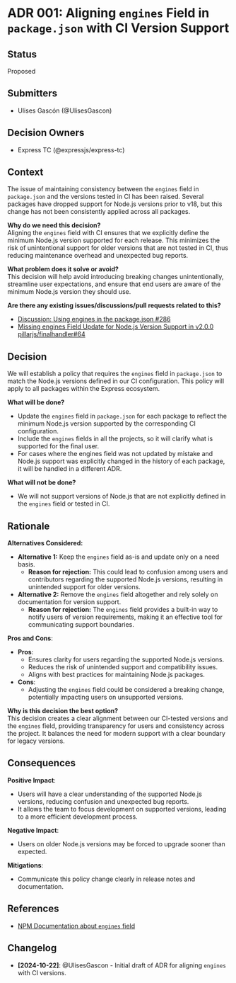 # ADR 001: Aligning `engines` Field in `package.json` with CI Version Support

## Status
Proposed

## Submitters
- Ulises Gascón (@UlisesGascon)

## Decision Owners
- Express TC (@expressjs/express-tc)

## Context
The issue of maintaining consistency between the `engines` field in `package.json` and the versions tested in CI has been raised. Several packages have dropped support for Node.js versions prior to v18, but this change has not been consistently applied across all packages.

**Why do we need this decision?**  
Aligning the `engines` field with CI ensures that we explicitly define the minimum Node.js version supported for each release. This minimizes the risk of unintentional support for older versions that are not tested in CI, thus reducing maintenance overhead and unexpected bug reports.

**What problem does it solve or avoid?**  
This decision will help avoid introducing breaking changes unintentionally, streamline user expectations, and ensure that end users are aware of the minimum Node.js version they should use.

**Are there any existing issues/discussions/pull requests related to this?**  
- [Discussion: Using engines in the package.json #286](https://github.com/expressjs/discussions/issues/286)
- [Missing engines Field Update for Node.js Version Support in v2.0.0 pillarjs/finalhandler#64](https://github.com/pillarjs/finalhandler/issues/64)

## Decision
We will establish a policy that requires the `engines` field in `package.json` to match the Node.js versions defined in our CI configuration. This policy will apply to all packages within the Express ecosystem.

**What will be done?**  
- Update the `engines` field in `package.json` for each package to reflect the minimum Node.js version supported by the corresponding CI configuration.
- Include the `engines` fields in all the projects, so it will clarify what is supported for the final user.
- For cases where the engines field was not updated by mistake and Node.js support was explicitly changed in the history of each package, it will be handled in a different ADR.

**What will not be done?**  
- We will not support versions of Node.js that are not explicitly defined in the `engines` field or tested in CI.

## Rationale

**Alternatives Considered:**
- **Alternative 1:** Keep the `engines` field as-is and update only on a need basis.  
  - **Reason for rejection:** This could lead to confusion among users and contributors regarding the supported Node.js versions, resulting in unintended support for older versions.
- **Alternative 2:** Remove the `engines` field altogether and rely solely on documentation for version support.  
  - **Reason for rejection:** The `engines` field provides a built-in way to notify users of version requirements, making it an effective tool for communicating support boundaries.

**Pros and Cons**:
- **Pros**:  
  - Ensures clarity for users regarding the supported Node.js versions.
  - Reduces the risk of unintended support and compatibility issues.
  - Aligns with best practices for maintaining Node.js packages.
- **Cons**:  
  - Adjusting the `engines` field could be considered a breaking change, potentially impacting users on unsupported versions.

**Why is this decision the best option?**  
This decision creates a clear alignment between our CI-tested versions and the `engines` field, providing transparency for users and consistency across the project. It balances the need for modern support with a clear boundary for legacy versions.

## Consequences

**Positive Impact**:  
- Users will have a clear understanding of the supported Node.js versions, reducing confusion and unexpected bug reports.
- It allows the team to focus development on supported versions, leading to a more efficient development process.

**Negative Impact**:  
- Users on older Node.js versions may be forced to upgrade sooner than expected.

**Mitigations**:  
- Communicate this policy change clearly in release notes and documentation.

## References
- [NPM Documentation about `engines` field](https://docs.npmjs.com/cli/v10/configuring-npm/package-json#engines)

## Changelog
- **[2024-10-22]**: @UlisesGascon - Initial draft of ADR for aligning `engines` with CI versions.
